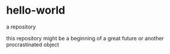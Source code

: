 # hello-world
a repository

this repository might be a beginning of a great future or another procrastinated object
